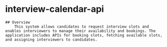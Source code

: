 # interview-calendar-api
    ## Overview
        This system allows candidates to request interview slots and enables interviewers to manage their availability and bookings. The application includes APIs for booking slots, fetching available slots, and assigning interviewers to candidates.